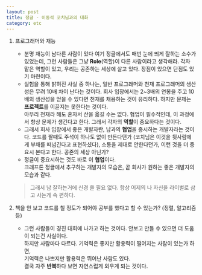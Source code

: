 ```yaml
---
layout: post
title: 정글 - 이동석 코치님과의 대화
category: etc
---
```


1. 프로그래머와 재능
    - 분명 재능이 남다른 사람이 있다 여기 정글에서도 매번 눈에 띄게 잘하는 소수가 있었는데, 그런 사람들은 그냥 **Role**(역할)이 다른 사람이라고 생각해라.
    각자 맡은 역할이 있고, 우리는 공존하는 세상에 살고 있다. 장점이 있으면 단점도 있기 마련이다.  
    - 실험을 통해 밝혀진 사실 중 하나는, 일반 프로그래머와 천재 프로그래머의 생산성은 무려 10배 차이 난다는 것이다. 회사 입장에서는 2~3배의 연봉을 주고 10배의 생산성을 얻을 수 있다면 천재를 채용하는 것이 유리하다. 하지만 문제는 **프로젝트**를 이끌지는 못한다는 것이다.  
    아무리 천재라 해도 혼자서 산을 옮길 수는 없다. 협업이 필수적인데, 이 과정에서 항상 문제가 생긴다고 한다. 그래서 각자의 **역할**이 중요하다는 것이다.  
    - 그래서 회사 입장에서 좋은 개발자란, 남과의 **협업**을 중시하는 개발자라는 것이다. 
    코드를 짤때도 주석이 하나도 없이 만든다던가 (코치님은 이것을 뒷사람에게 부채를 떠넘긴다고 표현하셨다), 소통을 제대로 안한다던가, 이런 것을 
    더 중요시 본다고 한다. 공존의 세상 아닌가?  
    - 정글이 중요시하는 것도 바로 이 **협업**이다.  
    크래프톤 정글에서 추구하는 개발자의 모습은, 곧 회사가 원하는 좋은 개발자의 모습과 같다.
&nbsp;

    > 그래서 남 잘하는거에 신경 쓸 필요 없다. 항상 어제의 나 자신을 라이벌로 삼고 사는게 속 편하다.
&nbsp;

2. 책을 안 보고 코드를 칠 정도가 되어야 공부를 했다고 할 수 있는가? (정렬, 알고리즘 등)  
    - 그런 사람들이 경진 대회에 나가고 하는 것이다. 안보고 만들 수 있으면 더 도움이 되는건 사실이다.  
    하지만 사람마다 다르다. 기억력은 좋지만 활용력이 떨어지는 사람이 있는가 하면,  
    기억력은 나쁘지만 활용력은 뛰어난 사람도 있다.  
    결국 자주 **반복**하다 보면 자연스럽게 외우게 되는 것이다.